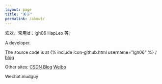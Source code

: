 ```yaml
---
layout: page
title: "关于"
permalink: /about/
---
```


欢欢，常用id：lgh06 HapLeo 等。  

A developer.

The source code is at 
{% include icon-github.html username="lgh06" %} /
[blog](https://github.com/lgh06/blog)  

Other sites:
[CSDN Blog](http://blog.csdn.net/recordme)
[Weibo](http://weibo.com/73436303)  

Wechat:mudguy